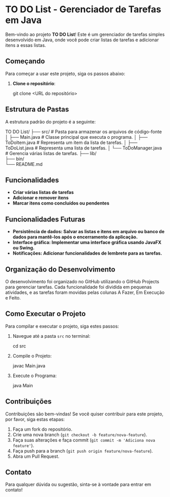 # TO DO List - Gerenciador de Tarefas em Java

Bem-vindo ao projeto **TO DO List**! Este é um gerenciador de tarefas simples desenvolvido em Java, onde você pode criar listas de tarefas e adicionar itens a essas listas.


## Começando

Para começar a usar este projeto, siga os passos abaixo:

1. **Clone o repositório**:

   git clone <URL do repositório>


## Estrutura de Pastas

A estrutura padrão do projeto é a seguinte:

TO DO List/
├── src/    # Pasta para armazenar os arquivos de código-fonte
│   ├── Main.java   # Classe principal que executa o programa.
│   ├── ToDoItem.java   # Representa um item da lista de tarefas.
│   ├── ToDoList.java   # Representa uma lista de tarefas.
│   └── ToDoManager.java    # Gerencia várias listas de tarefas.
├── lib/           
├── bin/          
└── README.md


## Funcionalidades

- **Criar várias listas de tarefas**
- **Adicionar e remover itens**
- **Marcar itens como concluídos ou pendentes**


## Funcionalidades Futuras

- **Persistência de dados: Salvar as listas e itens em arquivo ou banco de dados para mantê-los após o encerramento da aplicação.**
- **Interface gráfica: Implementar uma interface gráfica usando JavaFX ou Swing.**
- **Notificações: Adicionar funcionalidades de lembrete para as tarefas.**


## Organização do Desenvolvimento

O desenvolvimento foi organizado no GitHub utilizando o GitHub Projects para gerenciar tarefas. Cada funcionalidade foi dividida em pequenas atividades, e as tarefas foram movidas pelas colunas A Fazer, Em Execução e Feito.


## Como Executar o Projeto

Para compilar e executar o projeto, siga estes passos:

1. Navegue até a pasta `src` no terminal:

    cd src

2. Compile o Projeto:

    javac Main.java

3. Execute o Programa:

    java Main


## Contribuições

Contribuições são bem-vindas! Se você quiser contribuir para este projeto, por favor, siga estas etapas:

1. Faça um fork do repositório.
2. Crie uma nova branch (`git checkout -b feature/nova-feature`).
3. Faça suas alterações e faça commit (`git commit -m 'Adiciona nova feature'`).
4. Faça push para a branch (`git push origin feature/nova-feature`).
5. Abra um Pull Request.


## Contato

Para qualquer dúvida ou sugestão, sinta-se à vontade para entrar em contato!

